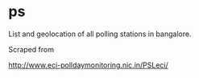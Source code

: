 ps
==

List and geolocation of all polling stations in bangalore.

Scraped from

http://www.eci-polldaymonitoring.nic.in/PSLeci/
